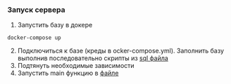 ### Запуск сервера

1. Запустить базу в докере 
```text
docker-compose up
```

2. Подключиться к базе (креды в ocker-compose.yml). Заполнить базу выполнив последовательно скрипты из [sql файла](init_db.sql)
3. Подтянуть необходимые зависимости
4. Запустить main функцию в [файле](cmd/main.go)